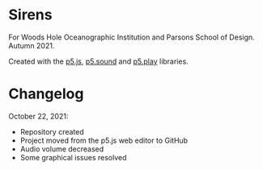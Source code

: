 # Sirens
For Woods Hole Oceanographic Institution and Parsons School of Design. Autumn 2021.

Created with the [p5.js](http://p5js.org/), [p5.sound](https://p5js.org/reference/#/libraries/p5.sound) and [p5.play](http://molleindustria.github.io/p5.play/) libraries.

# Changelog
October 22, 2021:
- Repository created
- Project moved from the p5.js web editor to GitHub
- Audio volume decreased
- Some graphical issues resolved
